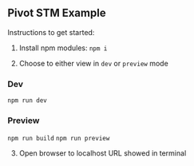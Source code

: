 ## Pivot STM Example

Instructions to get started:

1. Install npm modules: `npm i`

2. Choose to either view in `dev` or `preview` mode

### Dev

`npm run dev`

### Preview

`npm run build`
`npm run preview`

3. Open browser to localhost URL showed in terminal

